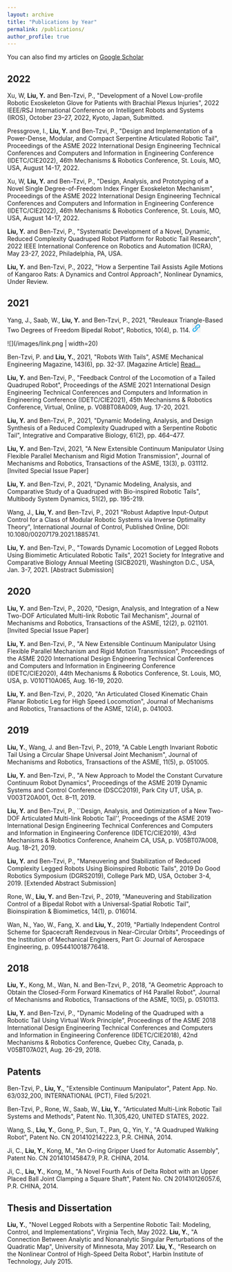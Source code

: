 ```yaml
---
layout: archive
title: "Publications by Year"
permalink: /publications/
author_profile: true
---
```


You can also find my articles on [Google Scholar](https://scholar.google.com/citations?user=xfiv84YAAAAJ&hl=en)

## 2022
Xu, W, **Liu, Y.** and Ben-Tzvi, P., "Development of a Novel Low-profile Robotic Exoskeleton Glove for Patients with Brachial Plexus Injuries", 2022 IEEE/RSJ International Conference on Intelligent Robots and Systems (IROS), October 23–27, 2022, Kyoto, Japan, Submitted.

Pressgrove, I., **Liu, Y.** and Ben-Tzvi, P., "Design and Implementation of a Power-Dense, Modular, and Compact Serpentine Articulated Robotic Tail", Proceedings of the ASME 2022 International Design Engineering Technical Conferences and Computers and Information in Engineering Conference (IDETC/CIE2022), 46th Mechanisms & Robotics Conference, St. Louis, MO, USA, August 14-17, 2022.

Xu, W, **Liu, Y.** and Ben-Tzvi, P., "Design, Analysis, and Prototyping of a Novel Single Degree-of-Freedom Index Finger Exoskeleton Mechanism", Proceedings of the ASME 2022 International Design Engineering Technical Conferences and Computers and Information in Engineering Conference (IDETC/CIE2022), 46th Mechanisms & Robotics Conference, St. Louis, MO, USA, August 14-17, 2022.

**Liu, Y.** and Ben-Tzvi, P., "Systematic Development of a Novel, Dynamic, Reduced Complexity Quadruped Robot Platform for Robotic Tail Research", 2022 IEEE International Conference on Robotics and Automation (ICRA), May 23-27, 2022, Philadelphia, PA, USA.

**Liu, Y.** and Ben-Tzvi, P., 2022, "How a Serpentine Tail Assists Agile Motions of Kangaroo Rats: A Dynamics and Control Approach", Nonlinear Dynamics, Under Review.

## 2021
Yang, J., Saab, W., **Liu, Y.** and Ben-Tzvi, P., 2021, "Reuleaux Triangle-Based Two Degrees of Freedom Bipedal Robot", Robotics, 10(4), p. 114. [<img style="height:20px;" src="/images/link.png"/>](https://www.mdpi.com/2218-6581/10/4/114)

![](/images/link.png | width=20)

Ben-Tzvi, P. and **Liu, Y.**, 2021, "Robots With Tails", ASME Mechanical Engineering Magazine, 143(6), pp. 32-37. [Magazine Article] [Read...](https://asmedigitalcollection.asme.org/memagazineselect/article/143/6/32/1129192/Robots-with-TailsFour-legged-Robots-are-Now)

**Liu, Y.** and Ben-Tzvi, P., "Feedback Control of the Locomotion of a Tailed Quadruped Robot", Proceedings of the ASME 2021 International Design Engineering Technical Conferences and Computers and Information in Engineering Conference (IDETC/CIE2021), 45th Mechanisms & Robotics Conference, Virtual, Online, p. V08BT08A009, Aug. 17-20, 2021.

**Liu, Y.** and Ben-Tzvi, P., 2021, "Dynamic Modeling, Analysis, and Design Synthesis of a Reduced Complexity Quadruped with a Serpentine Robotic Tail", Integrative and Comparative Biology, 61(2), pp. 464–477.

**Liu, Y.** and Ben-Tzvi, 2021, "A New Extensible Continuum Manipulator Using Flexible Parallel Mechanism and Rigid Motion Transmission", Journal of Mechanisms and Robotics, Transactions of the ASME, 13(3), p. 031112. [Invited Special Issue Paper]

**Liu, Y.** and Ben-Tzvi, P., 2021, "Dynamic Modeling, Analysis, and Comparative Study of a Quadruped with Bio-inspired Robotic Tails", Multibody System Dynamics, 51(2), pp. 195-219.

Wang, J., **Liu, Y.** and Ben-Tzvi, P., 2021 "Robust Adaptive Input-Output Control for a Class of Modular Robotic Systems via Inverse Optimality Theory", International Journal of Control, Published Online, DOI: 10.1080/00207179.2021.1885741.

**Liu, Y.** and Ben-Tzvi, P., "Towards Dynamic Locomotion of Legged Robots Using Biomimetic Articulated Robotic Tails", 2021 Society for Integrative and Comparative Biology Annual Meeting (SICB2021), Washington D.C., USA, Jan. 3-7, 2021. [Abstract Submission]

## 2020
**Liu, Y.** and Ben-Tzvi, P., 2020, "Design, Analysis, and Integration of a New Two-DOF Articulated Multi-link Robotic Tail Mechanism", Journal of Mechanisms and Robotics, Transactions of the ASME, 12(2), p. 021101. [Invited Special Issue Paper]

**Liu, Y.** and Ben-Tzvi, P., "A New Extensible Continuum Manipulator Using Flexible Parallel Mechanism and Rigid Motion Transmission", Proceedings of the ASME 2020 International Design Engineering Technical Conferences and Computers and Information in Engineering Conference (IDETC/CIE2020), 44th Mechanisms & Robotics Conference, St. Louis, MO, USA, p. V010T10A065, Aug. 16-19, 2020.

**Liu, Y.** and Ben-Tzvi, P., 2020, "An Articulated Closed Kinematic Chain Planar Robotic Leg for High Speed Locomotion", Journal of Mechanisms and Robotics, Transactions of the ASME, 12(4), p. 041003.

## 2019
**Liu, Y.**, Wang, J. and Ben-Tzvi, P., 2019, "A Cable Length Invariant Robotic Tail Using a Circular Shape Universal Joint Mechanism", Journal of Mechanisms and Robotics, Transactions of the ASME, 11(5), p. 051005.

**Liu, Y.** and Ben-Tzvi, P., "A New Approach to Model the Constant Curvature Continuum Robot Dynamics", Proceedings of the ASME 2019 Dynamic Systems and Control Conference (DSCC2019), Park City UT, USA, p. V003T20A001, Oct. 8–11, 2019.

**Liu, Y.** and Ben-Tzvi, P., ``Design, Analysis, and Optimization of a New Two-DOF Articulated Multi-link Robotic Tail'', Proceedings of the ASME 2019 International Design Engineering Technical Conferences and Computers and Information in Engineering Conference (IDETC/CIE2019), 43rd Mechanisms & Robotics Conference, Anaheim CA, USA, p. V05BT07A008, Aug. 18–21, 2019.

**Liu, Y.** and Ben-Tzvi, P., "Maneuvering and Stabilization of Reduced Complexity Legged Robots Using Bioinspired Robotic Tails", 2019 Do Good Robotics Symposium (DGRS2019), College Park MD, USA, October 3-4, 2019. [Extended Abstract Submission]

Rone, W., **Liu, Y.** and Ben-Tzvi, P., 2019, "Maneuvering and Stabilization Control of a Bipedal Robot with a Universal-Spatial Robotic Tail", Bioinspiration & Biomimetics, 14(1), p. 016014.

Wan, N., Yao, W., Fang, X. and **Liu, Y.**, 2019, "Partially Independent Control Scheme for Spacecraft Rendezvous in Near-Circular Orbits", Proceedings of the Institution of Mechanical Engineers, Part G: Journal of Aerospace Engineering, p. 0954410018776418.

## 2018
**Liu, Y.**, Kong, M., Wan, N. and Ben-Tzvi, P., 2018, "A Geometric Approach to Obtain the Closed-Form Forward Kinematics of H4 Parallel Robot", Journal of Mechanisms and Robotics, Transactions of the ASME, 10(5), p. 0510113.

**Liu, Y.** and Ben-Tzvi, P., "Dynamic Modeling of the Quadruped with a Robotic Tail Using Virtual Work Principle", Proceedings of the ASME 2018 International Design Engineering Technical Conferences and Computers and Information in Engineering Conference (IDETC/CIE2018), 42nd Mechanisms & Robotics Conference, Quebec City, Canada, p. V05BT07A021, Aug. 26-29, 2018.

## Patents
Ben-Tzvi, P., **Liu, Y.**, "Extensible Continuum Manipulator", Patent App. No. 63/032,200, INTERNATIONAL (PCT), Filed 5/2021.

Ben-Tzvi, P., Rone, W., Saab, W., **Liu, Y.**, "Articulated Multi-Link Robotic Tail Systems and Methods", Patent No. 11,305,420, UNITED STATES, 2022.

Wang, S., **Liu, Y.**, Gong, P., Sun, T., Pan, Q., Yin, Y., "A Quadruped Walking Robot", Patent No. CN 201410214222.3, P.R. CHINA, 2014.

Ji, C., **Liu, Y.**, Kong, M., "An O-ring Gripper Used for Automatic Assembly", Patent No. CN 201410145847.9, P.R. CHINA, 2014.

Ji, C., **Liu, Y.**, Kong, M., "A Novel Fourth Axis of Delta Robot with an Upper Placed Ball Joint Clamping a Square Shaft", Patent No. CN 201410126057.6, P.R. CHINA, 2014.

## Thesis and Dissertation
**Liu, Y.**, "Novel Legged Robots with a Serpentine Robotic Tail: Modeling, Control, and Implementations", Virginia Tech, May 2022.
**Liu, Y.**, "A Connection Between Analytic and Nonanalytic Singular Perturbations of the Quadratic Map", University of Minnesota, May 2017.
**Liu, Y.**, "Research on the Nonlinear Control of High-Speed Delta Robot", Harbin Institute of Technology, July 2015.
